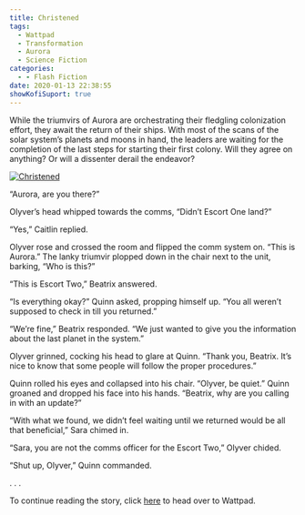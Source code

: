 ```yaml
---
title: Christened
tags:
  - Wattpad
  - Transformation
  - Aurora
  - Science Fiction
categories:
  - - Flash Fiction
date: 2020-01-13 22:38:55
showKofiSuport: true
---
```


While the triumvirs of Aurora are orchestrating their fledgling colonization effort, they await the return of their ships. With most of the scans of the solar system’s planets and moons in hand, the leaders are waiting for the completion of the last steps for starting their first colony.<!-- more --> Will they agree on anything? Or will a dissenter derail the endeavor?

<div class="center">

[![Christened](/images/covers/transformation.png "Christened")](https://www.wattpad.com/822505908-transformation-christened)

</div>

“Aurora, are you there?”

Olyver’s head whipped towards the comms, “Didn’t Escort One land?”

“Yes,” Caitlin replied.

Olyver rose and crossed the room and flipped the comm system on. “This is Aurora.” The lanky triumvir plopped down in the chair next to the unit, barking, “Who is this?”

“This is Escort Two,” Beatrix answered.

“Is everything okay?” Quinn asked, propping himself up. “You all weren’t supposed to check in till you returned.”

“We’re fine,” Beatrix responded. “We just wanted to give you the information about the last planet in the system.”

Olyver grinned, cocking his head to glare at Quinn. “Thank you, Beatrix. It’s nice to know that some people will follow the proper procedures.”

Quinn rolled his eyes and collapsed into his chair. “Olyver, be quiet.” Quinn groaned and dropped his face into his hands. “Beatrix, why are you calling in with an update?”

“With what we found, we didn’t feel waiting until we returned would be all that beneficial,” Sara chimed in.

“Sara, you are not the comms officer for the Escort Two,” Olyver chided.

“Shut up, Olyver,” Quinn commanded.

<div class="center story-ellipses">
.
.
.
</div>

<div class="center">

To continue reading the story, click [here](https://www.wattpad.com/822505908-transformation-christened) to head over to Wattpad.

</div>